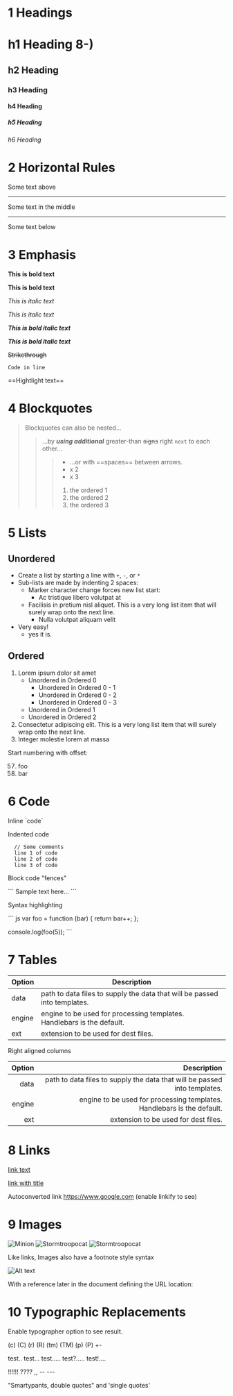 # 1 Headings

  # h1 Heading 8-)
  ## h2 Heading
  ### h3 Heading
  #### h4 Heading
  ##### h5 Heading
  ###### h6 Heading


# 2 Horizontal Rules

  Some text above
  ___

  Some text in the middle

  ---

  Some text below

# 3 Emphasis

  **This is bold text**

  __This is bold text__

  *This is italic text*

  _This is italic text_

  ***This is bold italic text***

  ___This is bold italic text___

  ~~Strikethrough~~

  ` Code in line `

  ==Hightlight text==

# 4 Blockquotes

  > Blockquotes can also be nested...
  > > ...by **_using additional_** greater-than ~~signs~~ right `next` to each other...
  > > > * ...or with ==spaces== between arrows.
  > > > * x 2
  > > > * x 3
  > > > 1. the ordered 1
  > > > 2. the ordered 2
  > > > 3. the ordered 3

# 5 Lists

  ## Unordered

  + Create a list by starting a line with `+`, `-`, or `*`
  + Sub-lists are made by indenting 2 spaces:
    - Marker character change forces new list start:
      * Ac tristique libero volutpat at
    + Facilisis in pretium nisl aliquet. This is a very long list item that will surely wrap onto the next line.
      - Nulla volutpat aliquam velit
  + Very easy!
    - yes it is.

  ## Ordered

  1. Lorem ipsum dolor sit amet
     * Unordered in Ordered 0
       * Unordered in Ordered 0 - 1
       - Unordered in Ordered 0 - 2
       + Unordered in Ordered 0 - 3
     * Unordered in Ordered 1
     * Unordered in Ordered 2
  2. Consectetur adipiscing elit. This is a very long list item that will surely wrap onto the next line.
  3. Integer molestie lorem at massa

  Start numbering with offset:

  57. foo
  58. bar

# 6 Code

  Inline \`code\`

  Indented code

      // Some comments
      line 1 of code
      line 2 of code
      line 3 of code

  Block code "fences"

  \`\`\`
  Sample text here...
  \`\`\`

  Syntax highlighting

  \`\`\` js
  var foo = function (bar) {
    return bar++;
  };

  console.log(foo(5));
  \`\`\`

# 7 Tables

  | Option | Description |
  | ------ | ----------- |
  | data   | path to data files to supply the data that will be passed into templates. |
  | engine | engine to be used for processing templates. Handlebars is the default. |
  | ext    | extension to be used for dest files. |

  Right aligned columns

  | Option | Description |
  | ------:| -----------:|
  | data   | path to data files to supply the data that will be passed into templates. |
  | engine | engine to be used for processing templates. Handlebars is the default. |
  | ext    | extension to be used for dest files. |

# 8 Links

  [link text](https://www.google.com)

  [link with title](https://www.google.com "title text!")

  Autoconverted link https://www.google.com (enable linkify to see)

# 9 Images

  ![Minion](https://octodex.github.com/images/minion.png)
  ![Stormtroopocat](https://octodex.github.com/images/stormtroopocat.jpg "The Stormtroopocat")
  ![Stormtroopocat](https://octodex.github.com/images/stormtroopocat.jpg "The Stormtroopocat")

  Like links, Images also have a footnote style syntax

  ![Alt text][id]

  With a reference later in the document defining the URL location:

  [id]: https://octodex.github.com/images/dojocat.jpg  "The Dojocat"

# 10 Typographic Replacements

  Enable typographer option to see result.

  (c) (C) (r) (R) (tm) (TM) (p) (P) +-

  test.. test... test..... test?..... test!....

  !!!!!! ???? ,,  -- ---

  "Smartypants, double quotes" and 'single quotes'
